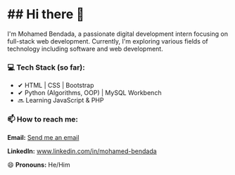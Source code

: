 <h1>## Hi there 👋</h1>

<p>I'm Mohamed Bendada, a passionate digital development intern focusing on full-stack web development. Currently, I'm exploring various fields of technology including software and web development.</p>

<h3>💻 Tech Stack (so far):</h3>
<ul>
    <li>✔ HTML | CSS | Bootstrap</li>
    <li>✔ Python (Algorithms, OOP) | MySQL Workbench</li>
    <li>🔜 Learning JavaScript & PHP</li>
</ul>

<h3>📫 How to reach me:</h3>
<p><strong>Email:</strong> <a href="mailto:bendada.mohamed00@gmail.com" target="_blank">Send me an email</a></p>
<p><strong>LinkedIn:</strong> <a href="https://www.linkedin.com/in/mohamed-bendada" target="_blank">www.linkedin.com/in/mohamed-bendada</a></p>

<p>😄 <strong>Pronouns:</strong> He/Him</p>
